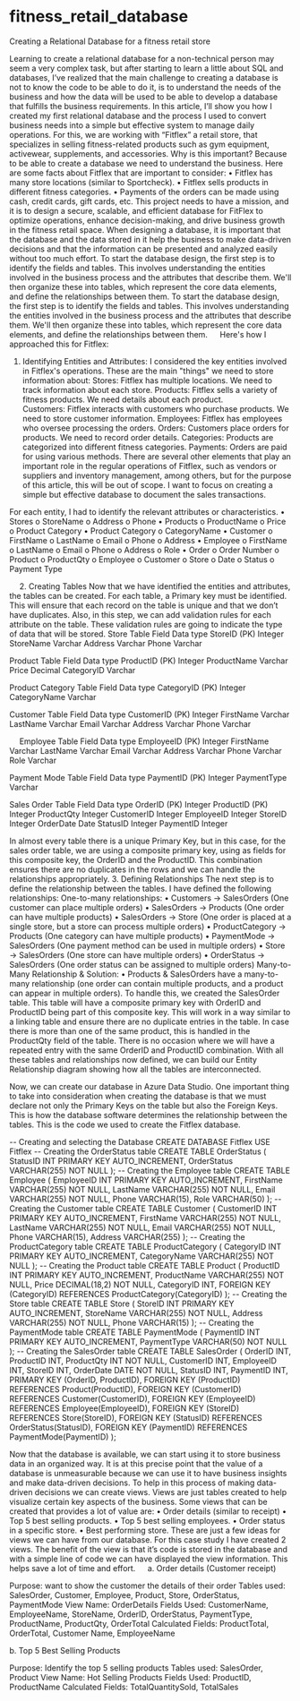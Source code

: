 # fitness_retail_database
Creating a Relational Database for a fitness retail store

Learning to create a relational database for a non-technical person may seem a very complex task, but after starting to learn a little about SQL and databases, I’ve realized that the main challenge to creating a database is not to know the code to be able to do it, is to understand the needs of the business and how the data will be used to be able to develop a database that fulfills the business requirements.
In this article, I’ll show you how I created my first relational database and the process I used to convert business needs into a simple but effective system to manage daily operations.
For this, we are working with “Fitflex” a retail store, that specializes in selling fitness-related products such as gym equipment, activewear, supplements, and accessories. Why is this important? Because to be able to create a database we need to understand the business.
Here are some facts about Fitflex that are important to consider:
•	Fitflex has many store locations (similar to Sportcheck).
•	Fitflex sells products in different fitness categories.
•	Payments of the orders can be made using cash, credit cards, gift cards, etc.
This project needs to have a mission, and it is to design a secure, scalable, and efficient database for FitFlex to optimize operations, enhance decision-making, and drive business growth in the fitness retail space.
When designing a database, it is important that the database and the data stored in it help the business to make data-driven decisions and that the information can be presented and analyzed easily without too much effort.
To start the database design, the first step is to identify the fields and tables.  This involves understanding the entities involved in the business process and the attributes that describe them.  We'll then organize these into tables, which represent the core data elements, and define the relationships between them.
To start the database design, the first step is to identify the fields and tables.  This involves understanding the entities involved in the business process and the attributes that describe them.  We'll then organize these into tables, which represent the core data elements, and define the relationships between them.
 
Here's how I approached this for Fitflex:
1.	Identifying Entities and Attributes:
I considered the key entities involved in Fitflex's operations.  These are the main "things" we need to store information about:
Stores: Fitflex has multiple locations. We need to track information about each store.
Products: Fitflex sells a variety of fitness products. We need details about each product.   
Customers: Fitflex interacts with customers who purchase products. We need to store customer information.
Employees: Fitflex has employees who oversee processing the orders.
Orders: Customers place orders for products. We need to record order details.
Categories: Products are categorized into different fitness categories.
Payments: Orders are paid for using various methods.
There are several other elements that play an important role in the regular operations of Fitflex, such as vendors or suppliers and inventory management, among others, but for the purpose of this article, this will be out of scope. I want to focus on creating a simple but effective database to document the sales transactions.


For each entity, I had to identify the relevant attributes or characteristics.
•	Stores
o	StoreName
o	Address
o	Phone
•	Products
o	ProductName
o	Price
o	Product Category
•	Product Category
o	CategoryName
•	Customer
o	FirstName
o	LastName
o	Email
o	Phone
o	Address
•	Employee
o	FirstName
o	LastName
o	Email
o	Phone
o	Address
o	Role
•	Order
o	Order Number
o	Product
o	ProductQty
o	Employee
o	Customer
o	Store
o	Date
o	Status
o	Payment Type

 
2.	Creating Tables
Now that we have identified the entities and attributes, the tables can be created. For each table, a Primary key must be identified. This will ensure that each record on the table is unique and that we don’t have duplicates. Also, in this step, we can add validation rules for each attribute on the table. These validation rules are going to indicate the type of data that will be stored.
Store Table
Field	Data type
StoreID (PK)	Integer
StoreName	Varchar
Address	Varchar
Phone	Varchar

Product Table
Field	Data type
ProductID (PK)	Integer
ProductName	Varchar
Price	Decimal
CategoryID	Varchar

Product Category Table
Field	Data type
CategoryID (PK)	Integer
CategoryName	Varchar

Customer Table
Field	Data type
CustomerID (PK)	Integer
FirstName	Varchar
LastName	Varchar
Email	Varchar
Address	Varchar
Phone	Varchar

 
Employee Table
Field	Data type
EmployeeID (PK)	Integer
FirstName	Varchar
LastName	Varchar
Email	Varchar
Address	Varchar
Phone	Varchar
Role	Varchar

Payment Mode Table
Field	Data type
PaymentID (PK)	Integer
PaymentType	Varchar

Sales Order Table
Field	Data type
OrderID (PK)	Integer
ProductID (PK)	Integer
ProductQty	Integer
CustomerID	Integer
EmployeeID	Integer
StoreID	Integer
OrderDate	Date
StatusID	Integer
PaymentID	Integer

In almost every table there is a unique Primary Key, but in this case, for the sales order table, we are using a composite primary key, using as fields for this composite key, the OrderID and the ProductID. This combination ensures there are no duplicates in the rows and we can handle the relationships appropriately.
3.	Defining Relationships
The next step is to define the relationship between the tables. I have defined the following relationships:
One-to-many relationships:
•	Customers → SalesOrders (One customer can place multiple orders)
•	SalesOrders → Products (One order can have multiple products)
•	SalesOrders → Store (One order is placed at a single store, but a store can process multiple orders)
•	ProductCategory → Products (One category can have multiple products)
•	PaymentMode → SalesOrders (One payment method can be used in multiple orders)
•	Store → SalesOrders (One store can have multiple orders)
•	OrderStatus → SalesOrders (One order status can be assigned to multiple orders)
Many-to-Many Relationship & Solution:
•	Products & SalesOrders have a many-to-many relationship (one order can contain multiple products, and a product can appear in multiple orders).
To handle this, we created the SalesOrder table. This table will have a composite primary key with OrderID and ProductID being part of this composite key. This will work in a way similar to a linking table and ensure there are no duplicate entries in the table. In case there is more than one of the same product, this is handled in the ProductQty field of the table. There is no occasion where we will have a repeated entry with the same OrderID and ProductID combination.
With all these tables and relationships now defined, we can build our Entity Relationship diagram showing how all the tables are interconnected.

 
Now, we can create our database in Azure Data Studio. One important thing to take into consideration when creating the database is that we must declare not only the Primary Keys on the table but also the Foreign Keys. This is how the database software determines the relationship between the tables. This is the code we used to create the Fitflex database.

-- Creating and selecting the Database
CREATE DATABASE Fitflex
USE Fitflex
-- Creating the OrderStatus table
CREATE TABLE OrderStatus (
    StatusID INT PRIMARY KEY AUTO_INCREMENT,
    OrderStatus VARCHAR(255) NOT NULL
);
-- Creating the Employee table
CREATE TABLE Employee (
    EmployeeID INT PRIMARY KEY AUTO_INCREMENT,
    FirstName VARCHAR(255) NOT NULL,
    LastName VARCHAR(255) NOT NULL,
    Email VARCHAR(255) NOT NULL,
    Phone VARCHAR(15),
    Role VARCHAR(50)
);
-- Creating the Customer table
CREATE TABLE Customer (
    CustomerID INT PRIMARY KEY AUTO_INCREMENT,
    FirstName VARCHAR(255) NOT NULL,
    LastName VARCHAR(255) NOT NULL,
    Email VARCHAR(255) NOT NULL,
    Phone VARCHAR(15),
    Address VARCHAR(255)
);
-- Creating the ProductCategory table
CREATE TABLE ProductCategory (
    CategoryID INT PRIMARY KEY AUTO_INCREMENT,
    CategoryName VARCHAR(255) NOT NULL
);
-- Creating the Product table
CREATE TABLE Product (
    ProductID INT PRIMARY KEY AUTO_INCREMENT,
    ProductName VARCHAR(255) NOT NULL,
    Price DECIMAL(18,2) NOT NULL,
    CategoryID INT,
    FOREIGN KEY (CategoryID) REFERENCES ProductCategory(CategoryID)
);
-- Creating the Store table
CREATE TABLE Store (
    StoreID INT PRIMARY KEY AUTO_INCREMENT,
    StoreName VARCHAR(255) NOT NULL,
    Address VARCHAR(255) NOT NULL,
    Phone VARCHAR(15)
);
-- Creating the PaymentMode table
CREATE TABLE PaymentMode (
    PaymentID INT PRIMARY KEY AUTO_INCREMENT,
    PaymentType VARCHAR(50) NOT NULL
);
-- Creating the SalesOrder table
CREATE TABLE SalesOrder (
    OrderID INT,
    ProductID INT,
    ProductQty INT NOT NULL,
    CustomerID INT,
    EmployeeID INT,
    StoreID INT,
    OrderDate DATE NOT NULL,
    StatusID INT,
    PaymentID INT,
    PRIMARY KEY (OrderID, ProductID),
    FOREIGN KEY (ProductID) REFERENCES Product(ProductID),
    FOREIGN KEY (CustomerID) REFERENCES Customer(CustomerID),
    FOREIGN KEY (EmployeeID) REFERENCES Employee(EmployeeID),
    FOREIGN KEY (StoreID) REFERENCES Store(StoreID),
    FOREIGN KEY (StatusID) REFERENCES OrderStatus(StatusID),
    FOREIGN KEY (PaymentID) REFERENCES PaymentMode(PaymentID)
);

Now that the database is available, we can start using it to store business data in an organized way. It is at this precise point that the value of a database is unmeasurable because we can use it to have business insights and make data-driven decisions.
To help in this process of making data-driven decisions we can create views. Views are just tables created to help visualize certain key aspects of the business. Some views that can be created that provides a lot of value are:
•	Order details (similar to receipt)
•	Top 5 best selling products.
•	Top 5 best selling employees.
•	Order status in a specific store.
•	Best performing store.
These are just a few ideas for views we can have from our database. For this case study I have created 2 views.
The benefit of the view is that it’s code is stored in the database and with a simple line of code we can have displayed the view information. This helps save a lot of time and effort.
 
a.	Order details (Customer receipt)

Purpose: want to show the customer the details of their order
Tables used: SalesOrder, Customer, Employee, Product, Store, OrderStatus, PaymentMode
View Name: OrderDetails
Fields Used: CustomerName, EmployeeName, StoreName, OrderID, OrderStatus, PaymentType, ProductName, ProductQty, OrderTotal
Calculated Fields: ProductTotal, OrderTotal, Customer Name, EmployeeName

b.	Top 5 Best Selling Products

Purpose: Identify the top 5 selling products
Tables used: SalesOrder, Product
View Name: Hot Selling Products
Fields Used: ProductID, ProductName
Calculated Fields: TotalQuantitySold, TotalSales

